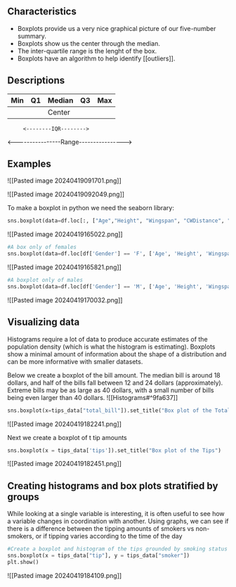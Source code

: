 ## Characteristics
- Boxplots provide us a very nice graphical picture of our five-number summary.
- Boxplots show us the center through the median.
- The inter-quartile range is the lenght of the box.
- Boxplots have an algorithm to help identify [[outliers]].
## Descriptions

| Min | Q1  | Median | Q3  | Max |
| --- | --- | ------ | --- | --- |
|     |     | Center |     |     |
         <--------IQR-------->
<----------------Range---------------->

## Examples

![[Pasted image 20240419091701.png]]

![[Pasted image 20240419092049.png]]

To make a boxplot in python we need the seaborn library:

```Python
sns.boxplot(data=df.loc[:, ["Age","Height", "Wingspan", "CWDistance", "Score"]])
```

![[Pasted image 20240419165022.png]]

```Python
#A box only of females
sns.boxplot(data=df.loc[df['Gender'] == 'F', ['Age', 'Height', 'Wingspan', 'CWDistance', "Score"]])
```

![[Pasted image 20240419165821.png]]

```Python
#A boxplot only of males
sns.boxplot(data=df.loc[df['Gender'] == 'M', ['Age', 'Height', 'Wingspan', 'CWDistance', "Score"]])
```
![[Pasted image 20240419170032.png]]


## Visualizing data
Histograms require a lot of data to produce accurate estimates of the population density (which is what the histogram is estimating). Boxplots show a minimal amount of information about the shape of a distribution and can be more informative with smaller datasets.

Below we create a boxplot of the bill amount. The median bill is around 18 dollars, and half of the bills fall between 12 and 24 dollars (approximately). Extreme bills may be as large as 40 dollars, with a small number of bills being even larger than 40 dollars.
![[Histograms#^9fa637]]

```Python
sns.boxplot(x=tips_data["total_bill"]).set_title("Box plot of the Total Bill")
```
![[Pasted image 20240419182241.png]]

Next we create a boxplot of t tip amounts
```Python
sns.boxplot(x = tips_data['tips']).set_title("Box plot of the Tips")
```
![[Pasted image 20240419182451.png]]

## Creating histograms and box plots stratified by groups
While looking at a single variable is interesting, it is often useful to see how a variable changes in coordination with another. Using graphs, we can see if there is a difference between the tipping amounts of smokers vs non-smokers, or if tipping varies according to the time of the day
```Python
#Create a boxplot and histogram of the tips grounded by smoking status
sns.boxplot(x = tips_data["tip"], y = tips_data["smoker"])
plt.show()
```
![[Pasted image 20240419184109.png]]

